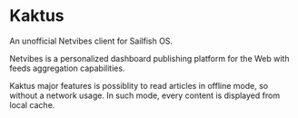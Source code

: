 Kaktus
======

An unofficial Netvibes client for Sailfish OS.

Netvibes is a personalized dashboard publishing platform for the Web
with feeds aggregation capabilities.

Kaktus major features is possiblity to read articles in offline mode, 
so without a network usage. In such mode, every content is displayed
from local cache. 
